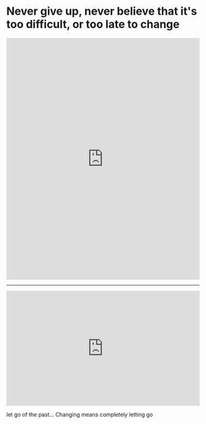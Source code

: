 # **Never give up, never believe that it's too difficult, or too late to change**

<div style="padding:125% 0 0 0;position:relative;"><iframe src="https://player.vimeo.com/video/904903686?badge=0&amp;autopause=0&amp;player_id=0&amp;app_id=58479" frameborder="0" allow="autoplay; fullscreen; picture-in-picture" style="position:absolute;top:0;left:0;width:100%;height:100%;" title="Snaptik.app_7305386131976162566"></iframe></div><script src="https://player.vimeo.com/api/player.js"></script>

---

<iframe width="100%" height="300" src="https://www.youtube.com/embed/pVHh70o5KO0" title="Donald Trump Never Quit!" frameborder="0" allow="accelerometer; autoplay; clipboard-write; encrypted-media; gyroscope; picture-in-picture; web-share" allowfullscreen></iframe>

let go of the past... Changing means completely letting go